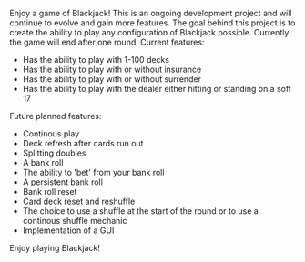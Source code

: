 Enjoy a game of Blackjack! This is an ongoing development project and will continue to evolve and gain more features. The goal behind this project is to create the ability to play any configuration of Blackjack possible. Currently the game will end after one round. Current features:

- Has the ability to play with 1-100 decks
- Has the ability to play with or without insurance
- Has the ability to play with or without surrender
- Has the ability to play with the dealer either hitting or standing on a soft 17

Future planned features:

- Continous play
- Deck refresh after cards run out
- Splitting doubles
- A bank roll
- The ability to 'bet' from your bank roll
- A persistent bank roll
- Bank roll reset
- Card deck reset and reshuffle
- The choice to use a shuffle at the start of the round or to use a continous shuffle mechanic
- Implementation of a GUI

Enjoy playing Blackjack!
